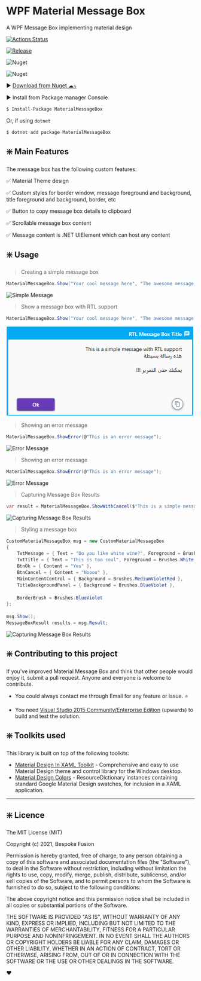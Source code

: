 # WPF Material Message Box

A WPF Message Box implementing material design

[![Actions Status](https://github.com/denpalrius/Material-Message-Box/workflows/.NET/badge.svg)](https://github.com/denpalrius/Material-Message-Box/actions/workflows/dotnet-lib.yml)

[![Release](https://img.shields.io/github/release/denpalrius/Material-Message-Box.svg)](https://github.com/denpalrius/Material-Message-Box/releases/latest?style=for-the-badge)

![Nuget](https://img.shields.io/nuget/v/MaterialMessageBox)

![Nuget](https://img.shields.io/nuget/dt/MaterialMessageBox?label=nuget%20downloads)

:arrow_forward: [Download from Nuget ☁⤵](https://www.nuget.org/packages/MaterialMessageBox/)

:arrow_forward: Install from Package manager Console

```sh
$ Install-Package MaterialMessageBox
```

Or, if using `dotnet`

```sh
$ dotnet add package MaterialMessageBox
```

## :sparkle: Main Features

The message box has the following custom features:

:white_check_mark: Material Theme design

:white_check_mark: Custom styles for border window, message foreground and background, title foreground and background, border, etc

:white_check_mark: Button to copy message box details to clipboard

:white_check_mark: Scrollable message box content

:white_check_mark: Message content is .NET UIElement which can host any content

## :sparkle: Usage

> Creating a simple message box

```c#
MaterialMessageBox.Show("Your cool message here", "The awesome message title");
```

![Simple Message](./MaterialMessageBoxDemo/Screenshots/Simple-Message-Box.png?raw=true "Creating a simple message box")

> Show a message box with RTL support

```c#
MaterialMessageBox.Show("Your cool message here", "The awesome message title", true);
```

![message box with RTL support](./MaterialMessageBoxDemo/Screenshots/Rtl-Message-Box.png?raw=true "Creating a message box with RTL support")

> Showing an error message

```c#
MaterialMessageBox.ShowError(@"This is an error message");
```

![Error Message](https://raw.github.com/denpalrius/Material-Message-Box/master/MaterialMessageBoxDemo/Screenshots/Error-Message-Box.png)

> Showing an error message

```c#
MaterialMessageBox.ShowError(@"This is an error message");
```

![Error Message](https://raw.github.com/denpalrius/Material-Message-Box/master/MaterialMessageBoxDemo/Screenshots/Error-Message-Box.png)

> Capturing Message Box Results

```c#
var result = MaterialMessageBox.ShowWithCancel($"This is a simple message with a cancel button. You can listen to the return value", "Message Box Title");
```

![Capturing Message Box Results](https://raw.github.com/denpalrius/Material-Message-Box/master/MaterialMessageBoxDemo/Screenshots/Message-Box-With-Cancel-Button.png)

> Styling a message box

```c#
CustomMaterialMessageBox msg = new CustomMaterialMessageBox
{
    TxtMessage = { Text = "Do you like white wine?", Foreground = Brushes.White },
    TxtTitle = { Text = "This is too cool", Foreground = Brushes.White },
    BtnOk = { Content = "Yes" },
    BtnCancel = { Content = "Noooo" },
    MainContentControl = { Background = Brushes.MediumVioletRed },
    TitleBackgroundPanel = { Background = Brushes.BlueViolet },

    BorderBrush = Brushes.BlueViolet
};

msg.Show();
MessageBoxResult results = msg.Result;
```

![Capturing Message Box Results](https://raw.github.com/denpalrius/Material-Message-Box/master/MaterialMessageBoxDemo/Screenshots/Styled-Message-Box.png)

## :sparkle: Contributing to this project

If you've improved Material Message Box and think that other people would enjoy it, submit a pull request. Anyone and everyone is welcome to contribute.

- You could always contact me through Email for any feature or issue. :star:

- You need [Visual Studio 2015 Community/Enterprise Edition](https://www.visualstudio.com/) (upwards) to build and test the solution.

## :sparkle: Toolkits used

This library is built on top of the following toolkits:

- [Material Design In XAML Toolkit](https://github.com/ButchersBoy/MaterialDesignInXamlToolkit) - Comprehensive and easy to use Material Design theme and control library for the Windows desktop.
- [Material Design Colors](https://github.com/MahApps/MahApps.Metro) - ResourceDictionary instances containing standard Google Material Design swatches, for inclusion in a XAML application.

---

## :sparkle: Licence

The MIT License (MIT)

Copyright (c) 2021, Bespoke Fusion

Permission is hereby granted, free of charge, to any person obtaining a copy
of this software and associated documentation files (the "Software"), to deal
in the Software without restriction, including without limitation the rights
to use, copy, modify, merge, publish, distribute, sublicense, and/or sell
copies of the Software, and to permit persons to whom the Software is
furnished to do so, subject to the following conditions:

The above copyright notice and this permission notice shall be included in
all copies or substantial portions of the Software.

THE SOFTWARE IS PROVIDED "AS IS", WITHOUT WARRANTY OF ANY KIND, EXPRESS OR
IMPLIED, INCLUDING BUT NOT LIMITED TO THE WARRANTIES OF MERCHANTABILITY,
FITNESS FOR A PARTICULAR PURPOSE AND NONINFRINGEMENT. IN NO EVENT SHALL THE
AUTHORS OR COPYRIGHT HOLDERS BE LIABLE FOR ANY CLAIM, DAMAGES OR OTHER
LIABILITY, WHETHER IN AN ACTION OF CONTRACT, TORT OR OTHERWISE, ARISING FROM,
OUT OF OR IN CONNECTION WITH THE SOFTWARE OR THE USE OR OTHER DEALINGS IN
THE SOFTWARE.

:heart:
